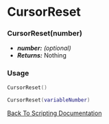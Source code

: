 # CursorReset

### CursorReset(number)
- ***number:*** *(optional)* 
- ***Returns:*** Nothing

### Usage

```Lua
CursorReset()
```

```Lua
CursorReset(variableNumber)
```



[Back To Scripting Documentation](../README.md)
